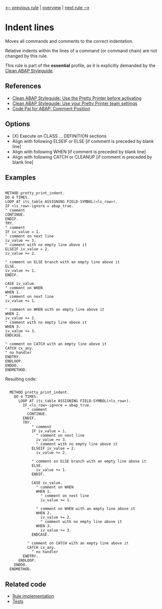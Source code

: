 [<-- previous rule](CamelCaseInCdsTestRule.md) | [overview](../rules.md) | [next rule -->](AlignAbapDocRule.md)

# Indent lines

Moves all commands and comments to the correct indentation.

Relative indents within the lines of a command \(or command chain\) are not changed by this rule.

This rule is part of the **essential** profile, as it is explicitly demanded by the [Clean ABAP Styleguide](https://github.com/SAP/styleguides/blob/main/clean-abap/CleanABAP.md).

## References

* [Clean ABAP Styleguide: Use the Pretty Printer before activating](https://github.com/SAP/styleguides/blob/main/clean-abap/CleanABAP.md#use-the-pretty-printer-before-activating)
* [Clean ABAP Styleguide: Use your Pretty Printer team settings](https://github.com/SAP/styleguides/blob/main/clean-abap/CleanABAP.md#use-your-pretty-printer-team-settings)
* [Code Pal for ABAP: Comment Position](https://github.com/SAP/code-pal-for-abap/blob/master/docs/checks/comment-position.md)

## Options

* \[X\] Execute on CLASS ... DEFINITION sections
* Align with following ELSEIF or ELSE \[if comment is preceded by blank line\]
* Align with following WHEN \[if comment is preceded by blank line\]
* Align with following CATCH or CLEANUP \[if comment is preceded by blank line\]

## Examples


```ABAP

METHOD pretty_print_indent.
DO 4 TIMES.
LOOP AT its_table ASSIGNING FIELD-SYMBOL(<ls_row>).
IF <ls_row>-ignore = abap_true.
" comment
CONTINUE.
ENDIF.
TRY.
" comment
IF iv_value = 1.
" comment on next line
iv_value += 3.
" comment with no empty line above it
ELSEIF iv_value = 2.
iv_value += 2.

" comment on ELSE branch with an empty line above it
ELSE.
iv_value += 1.
ENDIF.

CASE iv_value.
" comment on WHEN
WHEN 1.
" comment on next line
iv_value += 1.

" comment on WHEN with an empty line above it
WHEN 2.
iv_value += 2.
" comment with no empty line above it
WHEN 3.
iv_value += 3.
ENDCASE.

" comment on CATCH with an empty line above it
CATCH cx_any.
" no handler
ENDTRY.
ENDLOOP.
ENDDO.
ENDMETHOD.
```

Resulting code:

```ABAP

  METHOD pretty_print_indent.
    DO 4 TIMES.
      LOOP AT its_table ASSIGNING FIELD-SYMBOL(<ls_row>).
        IF <ls_row>-ignore = abap_true.
          " comment
          CONTINUE.
        ENDIF.
        TRY.
            " comment
            IF iv_value = 1.
              " comment on next line
              iv_value += 3.
              " comment with no empty line above it
            ELSEIF iv_value = 2.
              iv_value += 2.

            " comment on ELSE branch with an empty line above it
            ELSE.
              iv_value += 1.
            ENDIF.

            CASE iv_value.
              " comment on WHEN
              WHEN 1.
                " comment on next line
                iv_value += 1.

              " comment on WHEN with an empty line above it
              WHEN 2.
                iv_value += 2.
                " comment with no empty line above it
              WHEN 3.
                iv_value += 3.
            ENDCASE.

          " comment on CATCH with an empty line above it
          CATCH cx_any.
            " no handler
        ENDTRY.
      ENDLOOP.
    ENDDO.
  ENDMETHOD.
```

## Related code

* [Rule implementation](../../com.sap.adt.abapcleaner/src/com/sap/adt/abapcleaner/rules/prettyprinter/IndentRule.java)
* [Tests](../../test/com.sap.adt.abapcleaner.test/src/com/sap/adt/abapcleaner/rules/prettyprinter/IndentTest.java)

